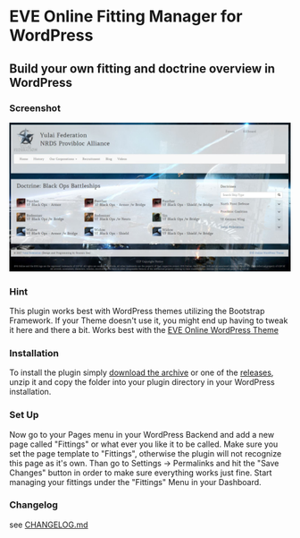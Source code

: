 # EVE Online Fitting Manager for WordPress

## Build your own fitting and doctrine overview in WordPress

### Screenshot
![](images/plugin-screenshot.jpg)

### Hint
This plugin works best with WordPress themes utilizing the Bootstrap Framework. If your Theme doesn't use it, you might end up having to tweak it here and there a bit.
Works best with the [EVE Online WordPress Theme](https://github.com/ppfeufer/eve-online-wordpress-theme)

### Installation
To install the plugin simply [download the archive](https://github.com/ppfeufer/eve-online-fitting-manager/archive/master.zip) or one of the [releases](https://github.com/ppfeufer/eve-online-fitting-manager/releases), unzip it and copy the folder into your plugin directory in your WordPress installation.

### Set Up
Now go to your Pages menu in your WordPress Backend and add a new page called "Fittings" or what ever you like it to be called.
Make sure you set the page template to "Fittings", otherwise the plugin will not recognize this page as it's own.
Than go to Settings -> Permalinks and hit the "Save Changes" button in order to make sure everything works just fine.
Start managing your fittings under the "Fittings" Menu in your Dashboard.

### Changelog
see [CHANGELOG.md](CHANGELOG.md)

